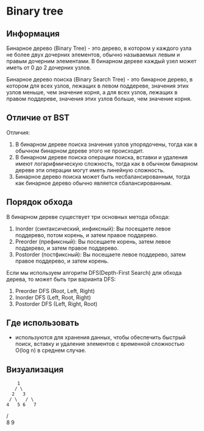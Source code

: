 # Binary tree


## Информация
Бинарное дерево (Binary Tree) - это дерево, в котором у каждого узла не более двух дочерних элементов, 
обычно называемых левым и правым дочерним элементами. В бинарном дереве каждый узел может иметь от 0 до 2 дочерних узлов.

Бинарное дерево поиска (Binary Search Tree) - это бинарное дерево, в котором для всех узлов, лежащих в левом поддереве, 
значения этих узлов меньше, чем значение корня, а для всех узлов, лежащих в правом поддереве, значения этих узлов больше, чем значение корня.


## Отличие от BST
Отличия:
1. В бинарном дереве поиска значения узлов упорядочены, тогда как в обычном бинарном дереве этого не происходит.
2. В бинарном дереве поиска операции поиска, вставки и удаления имеют логарифмическую сложность, 
тогда как в обычном бинарном дереве эти операции могут иметь линейную сложность.
3. Бинарное дерево поиска может быть несбалансированным, тогда как бинарное дерево обычно является сбалансированным.


## Порядок обхода
В бинарном дереве существует три основных метода обхода:
1. Inorder (синтаксический, инфиксный): Вы посещаете левое поддерево, потом корень, и затем правое поддерево.
2. Preorder (префиксный): Вы посещаете корень, затем левое поддерево, и затем правое поддерево.
3. Postorder (постфиксный): Вы посещаете левое поддерево, затем правое поддерево, и затем корень.

Если мы используем алгоритм DFS(Depth-First Search) для обхода дерева, то может быть три варианта DFS:
1. Preorder DFS (Root, Left, Right)
2. Inorder DFS (Left, Root, Right)
3. Postorder DFS (Left, Right, Root)


## Где использовать
- используются для хранения данных, чтобы обеспечить быстрый поиск, вставку и удаление элементов с временной сложностью O(log n) в среднем случае.

## Визуализация
        1
       / \
      2   3
     / \   / \
    4   5 6   7
   / \
  8   9
